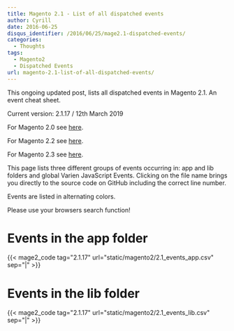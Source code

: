 ```yaml
---
title: Magento 2.1 - List of all dispatched events
author: Cyrill
date: 2016-06-25
disqus_identifier: /2016/06/25/mage2.1-dispatched-events/
categories:
  - Thoughts
tags:
  - Magento2
  - Dispatched Events
url: magento-2.1-list-of-all-dispatched-events/
---
```


This ongoing updated post, lists all dispatched events in Magento 2.1. An event cheat sheet.

Current version: 2.1.17 / 12th March 2019

<!--more-->

For Magento 2.0 see [here](magento2-list-of-all-dispatched-events/).

For Magento 2.2 see [here](magento-2.2-list-of-all-dispatched-events/).

For Magento 2.3 see [here](magento-2.3-list-of-all-dispatched-events/).

This page lists three different groups of events occurring in: app and lib folders
and global Varien JavaScript Events. Clicking on the file name brings you directly
to the source code on GitHub including the correct line number.

Events are listed in alternating colors.

Please use your browsers search function!

# Events in the app folder

{{< mage2_code tag="2.1.17" url="static/magento2/2.1_events_app.csv" sep="|" >}}

# Events in the lib folder

{{< mage2_code tag="2.1.17" url="static/magento2/2.1_events_lib.csv" sep="|" >}}

